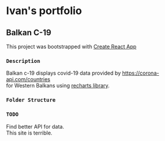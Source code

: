 # Ivan's portfolio

## Balkan C-19

This project was bootstrapped with [Create React App](https://github.com/facebook/create-react-app)

### `Description`

Balkan c-19 displays covid-19 data provided by https://corona-api.com/countries<br/>
for Western Balkans using [recharts library](https://recharts.org/en-US/api/BarChart).

### `Folder Structure`

### `TODO`

Find better API for data.<br/>
This site is terrible.
